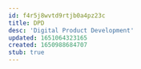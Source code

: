 ```yaml
---
id: f4r5j8wvtd9rtjb0a4pz23c
title: DPD
desc: 'Digital Product Development'
updated: 1651064323165
created: 1650988684707
stub: true
---
```



